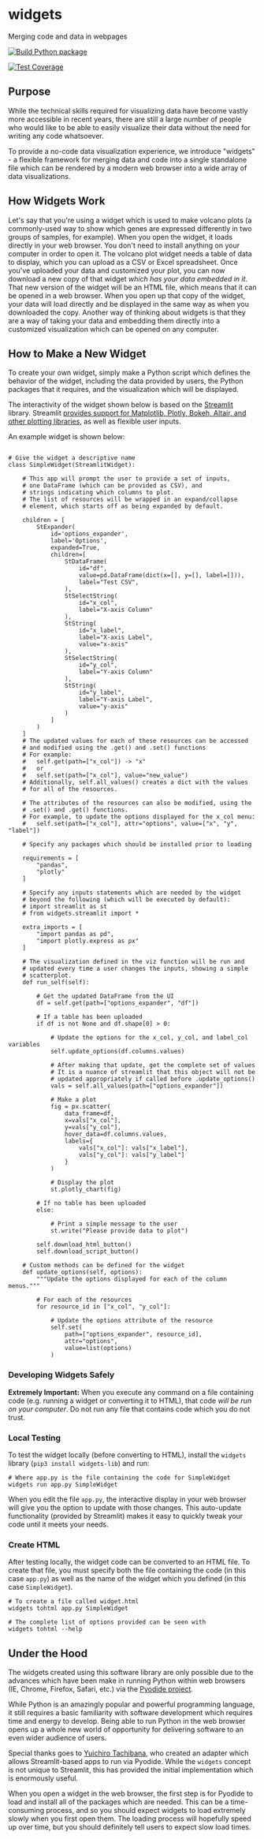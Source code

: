 # widgets
Merging code and data in webpages

[![Build Python package](https://github.com/FredHutch/widgets/actions/workflows/package.yaml/badge.svg)](https://github.com/FredHutch/widgets/actions/workflows/package.yaml)

[![Test Coverage](https://github.com/FredHutch/widgets/actions/workflows/lint.yaml/badge.svg)](https://github.com/FredHutch/widgets/actions/workflows/lint.yaml)

## Purpose

While the technical skills required for visualizing data have become vastly more
accessible in recent years, there are still a large number of people who would like
to be able to easily visualize their data without the need for writing any code
whatsoever.

To provide a no-code data visualization experience, we introduce "widgets" - a
flexible framework for merging data and code into a single standalone file which
can be rendered by a modern web browser into a wide array of data visualizations.

## How Widgets Work

Let's say that you're using a widget which is used to make volcano plots (a
commonly-used way to show which genes are expressed differently in two groups
of samples, for example).
When you open the widget, it loads directly in your web browser.
You don't need to install anything on your computer in order to open it.
The volcano plot widget needs a table of data to display, which you can upload
as a CSV or Excel spreadsheet.
Once you've uploaded your data and customized your plot, you can now download
a new copy of that widget _which has your data embedded in it_.
That new version of the widget will be an HTML file, which means that it can
be opened in a web browser.
When you open up that copy of the widget, your data will load directly and be
displayed in the same way as when you downloaded the copy.
Another way of thinking about widgets is that they are a way of taking your data
and embedding them directly into a customized visualization which can be opened
on any computer.

## How to Make a New Widget

To create your own widget, simply make a Python script which defines the
behavior of the widget, including the data provided by users, the Python
packages that it requires, and the visualization which will be displayed.

The interactivity of the widget shown below is based on the [Streamlit](https://streamlit.io/)
library.
Streamlit [provides support for Matplotlib, Plotly, Bokeh, Altair, and other plotting libraries](https://docs.streamlit.io/),
as well as flexible user inputs.

An example widget is shown below:

```#!/usr/bin/env python3

# Give the widget a descriptive name
class SimpleWidget(StreamlitWidget):

    # This app will prompt the user to provide a set of inputs,
    # one DataFrame (which can be provided as CSV), and
    # strings indicating which columns to plot.
    # The list of resources will be wrapped in an expand/collapse
    # element, which starts off as being expanded by default.

    children = [
        StExpander(
            id='options_expander',
            label='Options',
            expanded=True,
            children=[
                StDataFrame(
                    id="df",
                    value=pd.DataFrame(dict(x=[], y=[], label=[])),
                    label="Test CSV",
                ),
                StSelectString(
                    id="x_col",
                    label="X-axis Column"
                ),
                StString(
                    id="x_label",
                    label="X-axis Label",
                    value="x-axis"
                ),
                StSelectString(
                    id="y_col",
                    label="Y-axis Column"
                ),
                StString(
                    id="y_label",
                    label="Y-axis Label",
                    value="y-axis"
                )
            ]
        )
    ]
    # The updated values for each of these resources can be accessed
    # and modified using the .get() and .set() functions
    # For example:
    #   self.get(path=["x_col"]) -> "x"
    #   or
    #   self.set(path=["x_col"], value="new_value")
    # Additionally, self.all_values() creates a dict with the values
    # for all of the resources.

    # The attributes of the resources can also be modified, using the
    # .set() and .get() functions.
    # For example, to update the options displayed for the x_col menu:
    #   self.set(path=["x_col"], attr="options", value=["x", "y", "label"])

    # Specify any packages which should be installed prior to loading

    requirements = [
        "pandas",
        "plotly"
    ]

    # Specify any inputs statements which are needed by the widget
    # beyond the following (which will be executed by default):
    # import streamlit as st
    # from widgets.streamlit import *

    extra_imports = [
        "import pandas as pd",
        "import plotly.express as px"
    ]

    # The visualization defined in the viz function will be run and
    # updated every time a user changes the inputs, showing a simple
    # scatterplot.
    def run_self(self):

        # Get the updated DataFrame from the UI
        df = self.get(path=["options_expander", "df"])

        # If a table has been uploaded
        if df is not None and df.shape[0] > 0:

            # Update the options for the x_col, y_col, and label_col variables
            self.update_options(df.columns.values)

            # After making that update, get the complete set of values
            # It is a nuance of streamlit that this object will not be
            # updated appropriately if called before .update_options()
            vals = self.all_values(path=["options_expander"])

            # Make a plot
            fig = px.scatter(
                data_frame=df,
                x=vals["x_col"],
                y=vals["y_col"],
                hover_data=df.columns.values,
                labels={
                    vals["x_col"]: vals["x_label"],
                    vals["y_col"]: vals["y_label"]
                }
            )

            # Display the plot
            st.plotly_chart(fig)

        # If no table has been uploaded
        else:

            # Print a simple message to the user
            st.write("Please provide data to plot")

        self.download_html_button()
        self.download_script_button()

    # Custom methods can be defined for the widget
    def update_options(self, options):
        """Update the options displayed for each of the column menus."""

        # For each of the resources
        for resource_id in ["x_col", "y_col"]:

            # Update the options attribute of the resource
            self.set(
                path=["options_expander", resource_id],
                attr="options",
                value=list(options)
            )

```

### Developing Widgets Safely

**Extremely Important:**
When you execute any command on a file containing code (e.g. running
a widget or converting it to HTML), that code *will be run on your computer*.
Do not run any file that contains code which you do not trust.

### Local Testing

To test the widget locally (before converting to HTML), install
the `widgets` library (`pip3 install widgets-lib`) and run:

```#!/bin/bash
# Where app.py is the file containing the code for SimpleWidget
widgets run app.py SimpleWidget
```

When you edit the file `app.py`, the interactive display in your
web browser will give you the option to update with those changes.
This auto-update functionality (provided by Streamlit) makes it easy
to quickly tweak your code until it meets your needs.

### Create HTML

After testing locally, the widget code can be converted to an HTML
file.
To create that file, you must specify both the file containing the
code (in this case `app.py`) as well as the name of the widget which
you defined (in this case `SimpleWidget`).

```#!/bin/bash
# To create a file called widget.html
widgets tohtml app.py SimpleWidget

# The complete list of options provided can be seen with
widgets tohtml --help
```

## Under the Hood

The widgets created using this software library are only possible
due to the advances which have been make in running Python within
web browsers (IE, Chrome, Firefox, Safari, etc.) via the
[Pyodide project](https://pyodide.org/).

While Python is an amazingly popular and powerful programming
language, it still requires a basic familiarity with software
development which requires time and energy to develop.
Being able to run Python in the web browser opens up a whole
new world of opportunity for delivering software to an even
wider audience of users.

Special thanks goes to [Yuichiro Tachibana](https://github.com/whitphx),
who created an adapter which allows Streamlit-based apps to run
via Pyodide.
While the `widgets` concept is not unique to Streamlit, this
has provided the initial implementation which is enormously
useful.

When you open a widget in the web browser, the first step is
for Pyodide to load and install all of the packages which are
needed.
This can be a time-consuming process, and so you should expect
widgets to load extremely slowly when you first open them.
The loading process will hopefully speed up over time, but
you should definitely tell users to expect slow load times.
